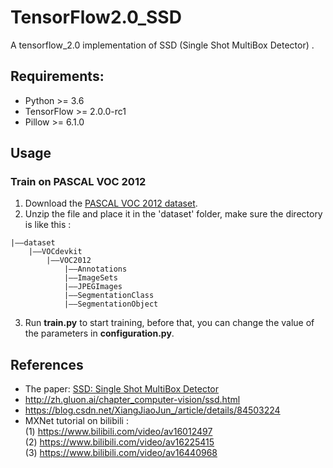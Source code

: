 # TensorFlow2.0_SSD
A tensorflow_2.0 implementation of SSD (Single Shot MultiBox Detector) .

## Requirements:
+ Python >= 3.6
+ TensorFlow >= 2.0.0-rc1
+ Pillow >= 6.1.0

## Usage
### Train on PASCAL VOC 2012
1. Download the [PASCAL VOC 2012 dataset](http://host.robots.ox.ac.uk/pascal/VOC/).
2. Unzip the file and place it in the 'dataset' folder, make sure the directory is like this : 
```
|——dataset
    |——VOCdevkit
        |——VOC2012
            |——Annotations
            |——ImageSets
            |——JPEGImages
            |——SegmentationClass
            |——SegmentationObject
```
3. Run **train.py** to start training, before that, you can change the value of the parameters in **configuration.py**.


## References
+ The paper: [SSD: Single Shot MultiBox Detector](https://arxiv.org/abs/1512.02325)
+ http://zh.gluon.ai/chapter_computer-vision/ssd.html
+ https://blog.csdn.net/XiangJiaoJun_/article/details/84503224
+ MXNet tutorial on bilibili : <br/> (1) https://www.bilibili.com/video/av16012497<br/> (2) https://www.bilibili.com/video/av16225415<br/> (3) https://www.bilibili.com/video/av16440968
